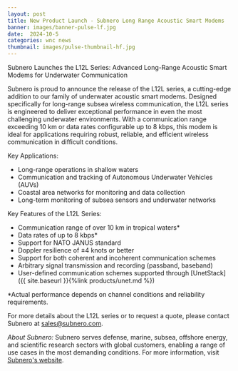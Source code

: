 ```yaml
---
layout: post
title: New Product Launch - Subnero Long Range Acoustic Smart Modems
banner: images/banner-pulse-lf.jpg
date:  2024-10-5
categories: wnc news
thumbnail: images/pulse-thumbnail-hf.jpg
---
```


Subnero Launches the L12L Series: Advanced Long-Range Acoustic Smart Modems for Underwater Communication

Subnero is proud to announce the release of the L12L series, a cutting-edge addition to our family of underwater acoustic smart modems. Designed specifically for long-range subsea wireless communication, the L12L series is engineered to deliver exceptional performance in even the most challenging underwater environments. With a communication range exceeding 10 km or data rates configurable up to 8 kbps, this modem is ideal for applications requiring robust, reliable, and efficient wireless communication in difficult conditions.

Key Applications:
- Long-range operations in shallow waters
- Communication and tracking of Autonomous Underwater Vehicles (AUVs)
- Coastal area networks for monitoring and data collection
- Long-term monitoring of subsea sensors and underwater networks

Key Features of the L12L Series:
- Communication range of over 10 km in tropical waters*
- Data rates of up to 8 kbps*
- Support for NATO JANUS standard
- Doppler resilience of ±4 knots or better
- Support for both coherent and incoherent communication schemes
- Arbitrary signal transmission and recording (passband, baseband)
- User-defined communication schemes supported through [UnetStack]({{ site.baseurl }}{%link products/unet.md %})

*Actual performance depends on channel conditions and reliability requirements.

For more details about the L12L series or to request a quote, please contact Subnero at sales@subnero.com.

*About Subnero:* Subnero serves defense, marine, subsea, offshore energy, and scientific research sectors with global customers, enabling a range of use cases in the most demanding conditions. For more information, visit [Subnero's website](https://subnero.com).
